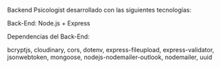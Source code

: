 Backend Psicologist desarrollado con las siguientes tecnologías:

Back-End: Node.js + Express

Dependencias del Back-End:

bcryptjs,
cloudinary,
cors,
dotenv,
express-fileupload,
express-validator,
jsonwebtoken,
mongoose,
nodejs-nodemailer-outlook,
nodemailer,
uuid
